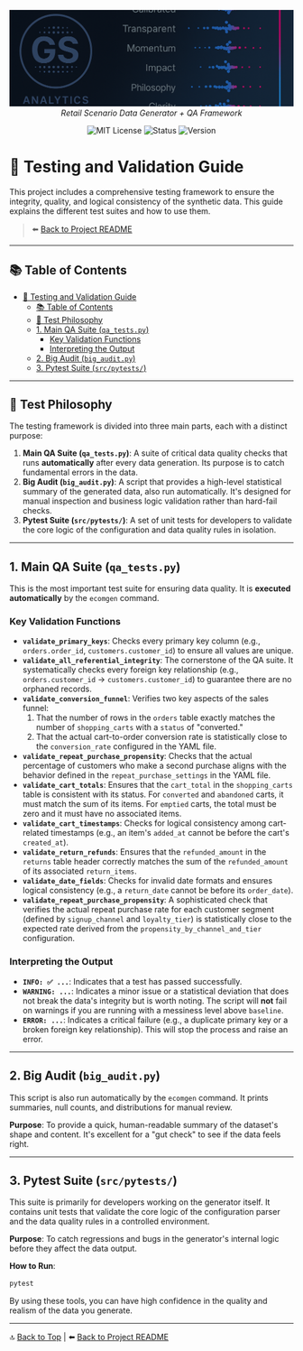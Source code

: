 <p align="center">
  <img src="repo_files/dark_logo_banner.png" width="1000"/>
  <br>
  <em>Retail Scenario Data Generator + QA Framework</em>
</p>

<p align="center">
  <img alt="MIT License" src="https://img.shields.io/badge/license-MIT-blue">
  <img alt="Status" src="https://img.shields.io/badge/status-alpha-lightgrey">
  <img alt="Version" src="https://img.shields.io/badge/version-v0.3.0-blueviolet">
</p>

# 🧪 Testing and Validation Guide

This project includes a comprehensive testing framework to ensure the integrity, quality, and logical consistency of the synthetic data. This guide explains the different test suites and how to use them.

> ⬅️ [Back to Project README](README.md)

---

## 📚 Table of Contents
- [🧪 Testing and Validation Guide](#-testing-and-validation-guide)
  - [📚 Table of Contents](#-table-of-contents)
  - [🎯 Test Philosophy](#-test-philosophy)
  - [1. Main QA Suite (`qa_tests.py`)](#1-main-qa-suite-qa_testspy)
    - [Key Validation Functions](#key-validation-functions)
    - [Interpreting the Output](#interpreting-the-output)
  - [2. Big Audit (`big_audit.py`)](#2-big-audit-big_auditpy)
  - [3. Pytest Suite (`src/pytests/`)](#3-pytest-suite-srcpytests)

---

## 🎯 Test Philosophy

The testing framework is divided into three main parts, each with a distinct purpose:

1.  **Main QA Suite (`qa_tests.py`)**: A suite of critical data quality checks that runs **automatically** after every data generation. Its purpose is to catch fundamental errors in the data.
2.  **Big Audit (`big_audit.py`)**: A script that provides a high-level statistical summary of the generated data, also run automatically. It's designed for manual inspection and business logic validation rather than hard-fail checks.
3.  **Pytest Suite (`src/pytests/`)**: A set of unit tests for developers to validate the core logic of the configuration and data quality rules in isolation.

---

## 1. Main QA Suite (`qa_tests.py`)

This is the most important test suite for ensuring data quality. It is **executed automatically** by the `ecomgen` command.

### Key Validation Functions

- **`validate_primary_keys`**: Checks every primary key column (e.g., `orders.order_id`, `customers.customer_id`) to ensure all values are unique.
- **`validate_all_referential_integrity`**: The cornerstone of the QA suite. It systematically checks every foreign key relationship (e.g., `orders.customer_id` -> `customers.customer_id`) to guarantee there are no orphaned records.
- **`validate_conversion_funnel`**: Verifies two key aspects of the sales funnel:
  1.  That the number of rows in the `orders` table exactly matches the number of `shopping_carts` with a `status` of "converted."
  2.  That the actual cart-to-order conversion rate is statistically close to the `conversion_rate` configured in the YAML file.
- **`validate_repeat_purchase_propensity`**: Checks that the actual percentage of customers who make a second purchase aligns with the behavior defined in the `repeat_purchase_settings` in the YAML file.
- **`validate_cart_totals`**: Ensures that the `cart_total` in the `shopping_carts` table is consistent with its status. For `converted` and `abandoned` carts, it must match the sum of its items. For `emptied` carts, the total must be zero and it must have no associated items.
- **`validate_cart_timestamps`**: Checks for logical consistency among cart-related timestamps (e.g., an item's `added_at` cannot be before the cart's `created_at`).
- **`validate_return_refunds`**: Ensures that the `refunded_amount` in the `returns` table header correctly matches the sum of the `refunded_amount` of its associated `return_items`.
- **`validate_date_fields`**: Checks for invalid date formats and ensures logical consistency (e.g., a `return_date` cannot be before its `order_date`).
- **`validate_repeat_purchase_propensity`**: A sophisticated check that verifies the actual repeat purchase rate for each customer segment (defined by `signup_channel` and `loyalty_tier`) is statistically close to the expected rate derived from the `propensity_by_channel_and_tier` configuration.

### Interpreting the Output

- **`INFO: ✅ ...`**: Indicates that a test has passed successfully.
- **`WARNING: ...`**: Indicates a minor issue or a statistical deviation that does not break the data's integrity but is worth noting. The script will **not** fail on warnings if you are running with a messiness level above `baseline`.
- **`ERROR: ...`**: Indicates a critical failure (e.g., a duplicate primary key or a broken foreign key relationship). This will stop the process and raise an error.

---

## 2. Big Audit (`big_audit.py`)

This script is also run automatically by the `ecomgen` command. It prints summaries, null counts, and distributions for manual review.

**Purpose**: To provide a quick, human-readable summary of the dataset's shape and content. It's excellent for a "gut check" to see if the data feels right.

---

## 3. Pytest Suite (`src/pytests/`)

This suite is primarily for developers working on the generator itself. It contains unit tests that validate the core logic of the configuration parser and the data quality rules in a controlled environment.

**Purpose**: To catch regressions and bugs in the generator's internal logic before they affect the data output.

**How to Run**:
```bash
pytest
```

By using these tools, you can have high confidence in the quality and realism of the data you generate.

___

🔝 [Back to Top](#top) | ⬅️ [Back to Project README](README.md)